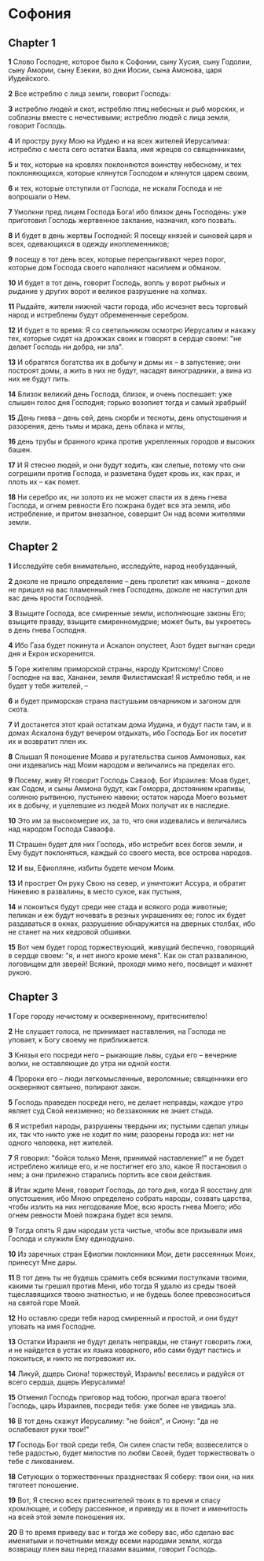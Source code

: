 # Софония

## Chapter 1

**1** Слово Господне, которое было к Софонии, сыну Хусия, сыну Годолии, сыну Амории, сыну Езекии, во дни Иосии, сына Амонова, царя Иудейского.

**2** Все истреблю с лица земли, говорит Господь:

**3** истреблю людей и скот, истреблю птиц небесных и рыб морских, и соблазны вместе с нечестивыми; истреблю людей с лица земли, говорит Господь.

**4** И простру руку Мою на Иудею и на всех жителей Иерусалима: истреблю с места сего остатки Ваала, имя жрецов со священниками,

**5** и тех, которые на кровлях поклоняются воинству небесному, и тех поклоняющихся, которые клянутся Господом и клянутся царем своим,

**6** и тех, которые отступили от Господа, не искали Господа и не вопрошали о Нем.

**7** Умолкни пред лицем Господа Бога! ибо близок день Господень: уже приготовил Господь жертвенное заклание, назначил, кого позвать.

**8** И будет в день жертвы Господней: Я посещу князей и сыновей царя и всех, одевающихся в одежду иноплеменников;

**9** посещу в тот день всех, которые перепрыгивают через порог, которые дом Господа своего наполняют насилием и обманом.

**10** И будет в тот день, говорит Господь, вопль у ворот рыбных и рыдание у других ворот и великое разрушение на холмах.

**11** Рыдайте, жители нижней части города, ибо исчезнет весь торговый народ и истреблены будут обремененные серебром.

**12** И будет в то время: Я со светильником осмотрю Иерусалим и накажу тех, которые сидят на дрожжах своих и говорят в сердце своем: "не делает Господь ни добра, ни зла".

**13** И обратятся богатства их в добычу и домы их – в запустение; они построят домы, а жить в них не будут, насадят виноградники, а вина из них не будут пить.

**14** Близок великий день Господа, близок, и очень поспешает: уже слышен голос дня Господня; горько возопиет тогда и самый храбрый!

**15** День гнева – день сей, день скорби и тесноты, день опустошения и разорения, день тьмы и мрака, день облака и мглы,

**16** день трубы и бранного крика против укрепленных городов и высоких башен.

**17** И Я стесню людей, и они будут ходить, как слепые, потому что они согрешили против Господа, и разметана будет кровь их, как прах, и плоть их – как помет.

**18** Ни серебро их, ни золото их не может спасти их в день гнева Господа, и огнем ревности Его пожрана будет вся эта земля, ибо истребление, и притом внезапное, совершит Он над всеми жителями земли.

## Chapter 2

**1** Исследуйте себя внимательно, исследуйте, народ необузданный,

**2** доколе не пришло определение – день пролетит как мякина – доколе не пришел на вас пламенный гнев Господень, доколе не наступил для вас день ярости Господней.

**3** Взыщите Господа, все смиренные земли, исполняющие законы Его; взыщите правду, взыщите смиренномудрие; может быть, вы укроетесь в день гнева Господня.

**4** Ибо Газа будет покинута и Аскалон опустеет, Азот будет выгнан среди дня и Екрон искоренится.

**5** Горе жителям приморской страны, народу Критскому! Слово Господне на вас, Хананеи, земля Филистимская! Я истреблю тебя, и не будет у тебя жителей, –

**6** и будет приморская страна пастушьим овчарником и загоном для скота.

**7** И достанется этот край остаткам дома Иудина, и будут пасти там, и в домах Аскалона будут вечером отдыхать, ибо Господь Бог их посетит их и возвратит плен их.

**8** Слышал Я поношение Моава и ругательства сынов Аммоновых, как они издевались над Моим народом и величались на пределах его.

**9** Посему, живу Я! говорит Господь Саваоф, Бог Израилев: Моав будет, как Содом, и сыны Аммона будут, как Гоморра, достоянием крапивы, соляною рытвиною, пустынею навеки; остаток народа Моего возьмет их в добычу, и уцелевшие из людей Моих получат их в наследие.

**10** Это им за высокомерие их, за то, что они издевались и величались над народом Господа Саваофа.

**11** Страшен будет для них Господь, ибо истребит всех богов земли, и Ему будут поклоняться, каждый со своего места, все острова народов.

**12** И вы, Ефиопляне, избиты будете мечом Моим.

**13** И прострет Он руку Свою на север, и уничтожит Ассура, и обратит Ниневию в развалины, в место сухое, как пустыня,

**14** и покоиться будут среди нее стада и всякого рода животные; пеликан и еж будут ночевать в резных украшениях ее; голос их будет раздаваться в окнах, разрушение обнаружится на дверных столбах, ибо не станет на них кедровой обшивки.

**15** Вот чем будет город торжествующий, живущий беспечно, говорящий в сердце своем: "я, и нет иного кроме меня". Как он стал развалиною, логовищем для зверей! Всякий, проходя мимо него, посвищет и махнет рукою.

## Chapter 3

**1** Горе городу нечистому и оскверненному, притеснителю!

**2** Не слушает голоса, не принимает наставления, на Господа не уповает, к Богу своему не приближается.

**3** Князья его посреди него – рыкающие львы, судьи его – вечерние волки, не оставляющие до утра ни одной кости.

**4** Пророки его – люди легкомысленные, вероломные; священники его оскверняют святыню, попирают закон.

**5** Господь праведен посреди него, не делает неправды, каждое утро являет суд Свой неизменно; но беззаконник не знает стыда.

**6** Я истребил народы, разрушены твердыни их; пустыми сделал улицы их, так что никто уже не ходит по ним; разорены города их: нет ни одного человека, нет жителей.

**7** Я говорил: "бойся только Меня, принимай наставление!" и не будет истреблено жилище его, и не постигнет его зло, какое Я постановил о нем; а они прилежно старались портить все свои действия.

**8** Итак ждите Меня, говорит Господь, до того дня, когда Я восстану для опустошения, ибо Мною определено собрать народы, созвать царства, чтобы излить на них негодование Мое, всю ярость гнева Моего; ибо огнем ревности Моей пожрана будет вся земля.

**9** Тогда опять Я дам народам уста чистые, чтобы все призывали имя Господа и служили Ему единодушно.

**10** Из заречных стран Ефиопии поклонники Мои, дети рассеянных Моих, принесут Мне дары.

**11** В тот день ты не будешь срамить себя всякими поступками твоими, какими ты грешил против Меня, ибо тогда Я удалю из среды твоей тщеславящихся твоею знатностью, и не будешь более превозноситься на святой горе Моей.

**12** Но оставлю среди тебя народ смиренный и простой, и они будут уповать на имя Господне.

**13** Остатки Израиля не будут делать неправды, не станут говорить лжи, и не найдется в устах их языка коварного, ибо сами будут пастись и покоиться, и никто не потревожит их.

**14** Ликуй, дщерь Сиона! торжествуй, Израиль! веселись и радуйся от всего сердца, дщерь Иерусалима!

**15** Отменил Господь приговор над тобою, прогнал врага твоего! Господь, царь Израилев, посреди тебя: уже более не увидишь зла.

**16** В тот день скажут Иерусалиму: "не бойся", и Сиону: "да не ослабевают руки твои!"

**17** Господь Бог твой среди тебя, Он силен спасти тебя; возвеселится о тебе радостью, будет милостив по любви Своей, будет торжествовать о тебе с ликованием.

**18** Сетующих о торжественных празднествах Я соберу: твои они, на них тяготеет поношение.

**19** Вот, Я стесню всех притеснителей твоих в то время и спасу хромлющее, и соберу рассеянное, и приведу их в почет и именитость на всей этой земле поношения их.

**20** В то время приведу вас и тогда же соберу вас, ибо сделаю вас именитыми и почетными между всеми народами земли, когда возвращу плен ваш перед глазами вашими, говорит Господь.

